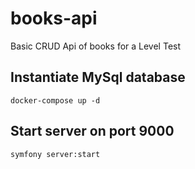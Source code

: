 # books-api
Basic CRUD Api of books for a Level Test

## Instantiate MySql database
`docker-compose up -d`

## Start server on port 9000
`symfony server:start`